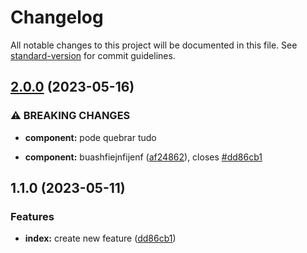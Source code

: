 # Changelog

All notable changes to this project will be documented in this file. See [standard-version](https://github.com/conventional-changelog/standard-version) for commit guidelines.

## [2.0.0](https://github.com/pedrorocha014/ReleaseNotes-Learning/compare/v1.1.0...v2.0.0) (2023-05-16)


### ⚠ BREAKING CHANGES

* **component:** pode quebrar tudo

* **component:** buashfiejnfijenf ([af24862](https://github.com/pedrorocha014/ReleaseNotes-Learning/commit/af248629ca4c93537a04964b5270e75efc2be19e)), closes [#dd86cb1](https://github.com/pedrorocha014/ReleaseNotes-Learning/issues/dd86cb1)

## 1.1.0 (2023-05-11)


### Features

* **index:** create new feature ([dd86cb1](https://github.com/pedrorocha014/ReleaseNotes-Learning/commit/dd86cb1969f9d6ee7558ed2ef7bb1a4467549ad4))
